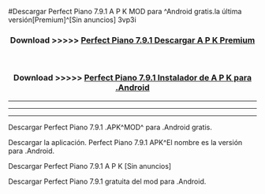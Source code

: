 #Descargar Perfect Piano 7.9.1 A P K MOD para ^Android gratis.la última versión[Premium]^[Sin anuncios] 3vp3i



<div align="center">
<h3>Download >>>>> <a href="https://es-web.web.app/?es= Perfect Piano 7.9.1">Perfect Piano 7.9.1 Descargar A P K Premium</a></h3><br>

<h3>Download >>>>> <a href="https://es-web.web.app/?es= Perfect Piano 7.9.1">Perfect Piano 7.9.1 Instalador de A P K para .Android</a></h3>
</div>


----------------------------------------------------------

----------------------------------------------------------

----------------------------------------------------------

Descargar Perfect Piano 7.9.1 .APK^MOD^ para .Android gratis.

Descargar la aplicación. Perfect Piano 7.9.1 APK^El nombre es la versión para .Android.

Descargar Perfect Piano 7.9.1 A P K [Sin anuncios]

Descargar Perfect Piano 7.9.1 gratuita del mod para .Android.